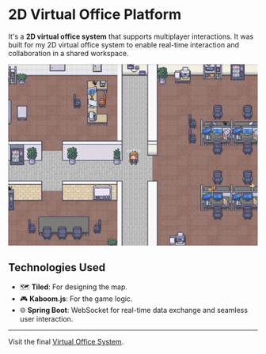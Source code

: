 # 2D Virtual Office Platform

It's a **2D virtual office system** that supports multiplayer interactions. It was built for my 2D virtual office system to enable real-time interaction and collaboration in a shared workspace.

![Office Image](https://github.com/NafisFuadShahid/2D-Multiplayer-System/blob/main/Images/Nafis%20alone%20in%20his%20office.png)

## Technologies Used

- 🗺️ **Tiled**: For designing the map.
- 🎮 **Kaboom.js**: For the game logic.
- 🌐 **Spring Boot**: WebSocket for real-time data exchange and seamless user interaction.

---

Visit the final [Virtual Office System]([https://www.youtube.com/watch?v=xvFZjo5PgG0](https://github.com/NafisFuadShahid/meta)).
